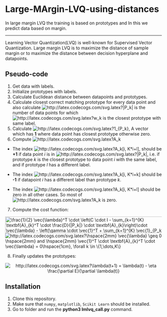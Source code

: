 # Large-MArgin-LVQ-using-distances
In large margin LVQ the training is based on prototypes and In this we predict data based on margin.

----------------------------------------------------------------------------------------------------------------------------------
Learning Vector Quantization(LVQ) is well-known for Supervised Vector Quantization. Large margin LVQ is to maximize the distance of sample margin or to maximize the distance between decision hyperplane and datapoints.

## Pseudo-code

1) Get data with labels.
2) Initialize prototypes with labels.
3) Calculate Euclidean distance between datapoints and prototypes.
4) Calculate closest correct matching prototype for every data point and also calculate <img src="http://latex.codecogs.com/svg.latex?|P_k|" title="http://latex.codecogs.com/svg.latex?|P_k|" /> is the number of data points for which <img src="http://latex.codecogs.com/svg.latex?w_k" title="http://latex.codecogs.com/svg.latex?w_k" /> is the closest prototype with same label.
5) Calculate <img src="http://latex.codecogs.com/svg.latex?1_{P_k}" title="http://latex.codecogs.com/svg.latex?1_{P_k}" />, A vector which has **1** where data point has closest prototype otherwise zero.
6) Compute <img src="http://latex.codecogs.com/svg.latex?A_k" title="http://latex.codecogs.com/svg.latex?A_k" />

*  The index <img src="http://latex.codecogs.com/svg.latex?A_k[i,&space;K*i&plus;l]" title="http://latex.codecogs.com/svg.latex?A_k[i, K*i+l]" />, should be **+1** if data point *i* is in <img src="http://latex.codecogs.com/svg.latex?|P_k|" title="http://latex.codecogs.com/svg.latex?|P_k|" />, i.e. if prototype *k* is the closest prototype to data point *i* with the same label, and if prototype *l* has a different label.

* The index <img src="http://latex.codecogs.com/svg.latex?A_k[i,&space;K*i&plus;k]" title="http://latex.codecogs.com/svg.latex?A_k[i, K*i+k]" /> should be **-1** if datapoint *i* has a different label than prototype *k*.

* The index <img src="http://latex.codecogs.com/svg.latex?A_k[i,&space;K*i&plus;l]" title="http://latex.codecogs.com/svg.latex?A_k[i, K*i+l]" /> should be zero in all other cases. So most of <img src="http://latex.codecogs.com/svg.latex?A_k" title="http://latex.codecogs.com/svg.latex?A_k" /> is zero.

7) Compute the cost function:


<img src="http://www.sciweavers.org/tex2img.php?eq=%5Cfrac%7B1%7D%7B2%7D%20%5Cvec%7B%5Clambda%7D%5ET%20%5Ccdot%20%5Cleft%28C%20%5Ccdot%20I%20-%20%5Csum_%7Bk%3D1%7D%5E%7BK%7D%20%5Ctextbf%7BA%7D_%7Bk%7D%5ET%20%5Ccdot%20%5Cfrac%7BD%7D%7B%7CP_k%7C%7D%20%5Ccdot%20%5Ctextbf%7BA%7D_%7Bk%7D%5Cright%29%5Ccdot%20%5Cvec%7B%5Clambda%7D%20-%20%5Cleft%28%5Cgamma%20%5Ccdot%20%5Cvec%7B1%7D%5ET%20%2B%20%5Csum_%7Bk%3D1%7D%5E%7BK%7D%20%5Cvec%7B1%7D_%7BP_k%7D%5ET%20%5Ccdot%20%5Cfrac%7BD%7D%7B%7CP_k%7C%7D%20%5Ccdot%20%5Ctextbf%7BA%7D_%7Bk%7D%5Cright%29%20%5Ccdot%20%5Cvec%7B%5Clambda%7D%20&bc=White&fc=Black&im=jpg&fs=12&ff=arev&edit=0" align="center" border="0" alt="\frac{1}{2} \vec{\lambda}^T \cdot \left(C \cdot I - \sum_{k=1}^{K} \textbf{A}_{k}^T \cdot \frac{D}{|P_k|} \cdot \textbf{A}_{k}\right)\cdot \vec{\lambda} - \left(\gamma \cdot \vec{1}^T + \sum_{k=1}^{K} \vec{1}_{P_k}^T \cdot \frac{D}{|P_k|} \cdot \textbf{A}_{k}\right) \cdot \vec{\lambda} " width="543" height="53" />


<img src="http://latex.codecogs.com/svg.latex?\hspace{2mm}&space;\vec{\lambda}&space;\geq&space;0&space;\hspace{2mm}&space;and&space;\hspace{2mm}&space;\vec{1}^T&space;\cdot&space;\textbf{A}_{k}^T&space;\cdot&space;\vec{\lambda}&space;=&space;0\hspace{1cm},&space;\forall&space;k&space;\in&space;\{1,\dots,K\}" title="http://latex.codecogs.com/svg.latex?\hspace{2mm} \vec{\lambda} \geq 0 \hspace{2mm} and \hspace{2mm} \vec{1}^T \cdot \textbf{A}_{k}^T \cdot \vec{\lambda} = 0\hspace{1cm}, \forall k \in \{1,\dots,K\}" />

8) Finally updates the prototypes:

<p align="center">
  <img src="http://latex.codecogs.com/svg.latex?\lambda(t&plus;1)&space;=&space;\lambda(t)&space;-&space;\eta&space;\frac{\partial&space;E}{\partial&space;w(t)}" title="http://latex.codecogs.com/svg.latex?\lambda(t+1) = \lambda(t) - \eta \frac{\partial E}{\partial \lambda(t)}" />
</p>

## Installation
1) Clone this repository.
2) Make sure that `numpy`, `matplotlib`, `Scikit Learn` should be installed.
3) Go to folder and run the **python3 lmlvq_call.py** command.
